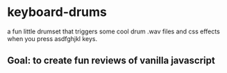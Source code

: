 # keyboard-drums
a fun little drumset that triggers some cool drum .wav files and css effects when you press asdfghjkl keys. 
## Goal: to create fun reviews of vanilla javascript
